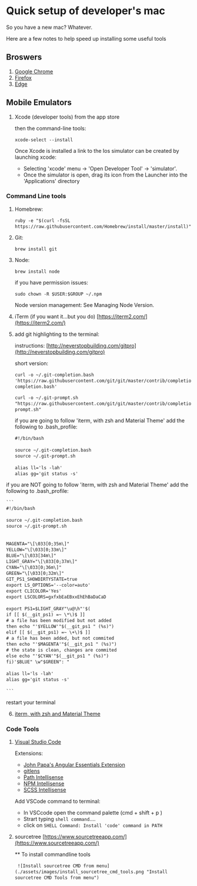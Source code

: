 # Quick setup of developer's mac

So you have a new mac? Whatever.

Here are a few notes to help speed up installing some useful tools 

## Broswers

1. [Google Chrome](https://www.google.com/chrome/)
2. [Firefox](https://www.mozilla.org/en-GB/firefox/new/)
3. [Edge](https://www.microsoft.com/en-us/edge)

## Mobile Emulators

1. Xcode (developer tools) from the app store

	then the command-line tools:
	```
	xcode-select --install
	```

    Once Xcode is installed a link to the Ios simulator can be created by launching xcode:
      - Selecting 'xcode' menu -> 'Open Developer Tool' -> 'simulator'.
      - Once the simulator is open, drag its icon from the Launcher into the 'Applications' directory

### Command Line tools

1. Homebrew:

    ```
    ruby -e "$(curl -fsSL https://raw.githubusercontent.com/Homebrew/install/master/install)"
    ```

2. Git: 

    ```
    brew install git
    ```


3. Node:

    ```
    brew install node
    ```

	if you have permission issues:
    ```
    sudo chown -R $USER:$GROUP ~/.npm
    ```
	
	Node version management: See Managing Node Version.

4. iTerm (if you want it...but you do) [https://iterm2.com/](https://iterm2.com/)

5. add git highlighting to the terminal:

	instructions: [http://neverstopbuilding.com/gitpro](http://neverstopbuilding.com/gitpro)
	
	short version:
	
	```
	curl -o ~/.git-completion.bash 'https://raw.githubusercontent.com/git/git/master/contrib/completion/git-completion.bash'

	```

    ```
    curl -o ~/.git-prompt.sh "https://raw.githubusercontent.com/git/git/master/contrib/completion/git-prompt.sh"
    ```

 
	if you are going to follow 'iterm, with zsh and Material Theme' add the following to .bash_profile:
	
	```
	#!/bin/bash
	
	source ~/.git-completion.bash
	source ~/.git-prompt.sh
	
	alias ll='ls -lah'
	alias gg='git status -s'
	
	```

if you are NOT going to follow 'iterm, with zsh and Material Theme' add the following to .bash_profile:


    ```
    #!/bin/bash
    
    source ~/.git-completion.bash
    source ~/.git-prompt.sh
    
    
    MAGENTA="\[\033[0;35m\]"
    YELLOW="\[\033[0;33m\]"
    BLUE="\[\033[34m\]"
    LIGHT_GRAY="\[\033[0;37m\]"
    CYAN="\[\033[0;36m\]"
    GREEN="\[\033[0;32m\]"
    GIT_PS1_SHOWDIRTYSTATE=true
    export LS_OPTIONS='--color=auto'
    export CLICOLOR='Yes'
    export LSCOLORS=gxfxbEaEBxxEhEhBaDaCaD
    
    export PS1=$LIGHT_GRAY"\u@\h"'$(
    if [[ $(__git_ps1) =~ \*\)$ ]]
    # a file has been modified but not added
    then echo "'$YELLOW'"$(__git_ps1 " (%s)")
    elif [[ $(__git_ps1) =~ \+\)$ ]]
    # a file has been added, but not commited
    then echo "'$MAGENTA'"$(__git_ps1 " (%s)")
    # the state is clean, changes are commited
    else echo "'$CYAN'"$(__git_ps1 " (%s)")
    fi)'$BLUE" \w"$GREEN": "
    
    alias ll='ls -lah'
    alias gg='git status -s'
    
    ```

restart your terminal


6. [iterm, with zsh and Material Theme](./iterm-with-material-theme.md)

### Code Tools

1. [Visual Studio Code](https://code.visualstudio.com/)

      Extensions:

    - [John Papa's Angular Essentials Extension](https://marketplace.visualstudio.com/items?itemName=johnpapa.angular-essentials)
    - [gitlens](https://marketplace.visualstudio.com/items?itemName=eamodio.gitlens)
    - [Path Intellisense](https://marketplace.visualstudio.com/items?itemName=christian-kohler.path-intellisense)
    - [NPM Intellisense](https://marketplace.visualstudio.com/items?itemName=christian-kohler.npm-intellisense)
    - [SCSS Intellisense](https://marketplace.visualstudio.com/items?itemName=mrmlnc.vscode-scss)

    Add VSCode command to terminal:

    - In VSCcode open the command palette (cmd + shift + p )
    - Strart typing ```shell command```....
    - click on ```SHELL Command: Install 'code' command in PATH```


2. sourcetree [https://www.sourcetreeapp.com/](https://www.sourcetreeapp.com/)

    ** To install commandline tools

        ![Install sourcetree CMD from menu](./assets/images/install_sourcetree_cmd_tools.png "Install sourcetree CMD Tools from menu")
